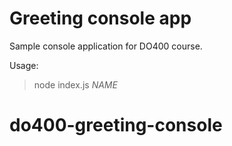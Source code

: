 # Greeting console app

Sample console application for DO400 course.

Usage:

> node index.js *NAME*
# do400-greeting-console

